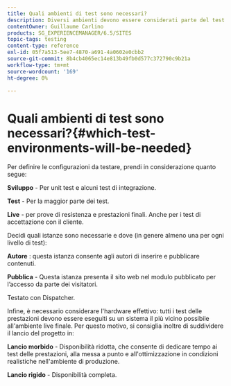 ```yaml
---
title: Quali ambienti di test sono necessari?
description: Diversi ambienti devono essere considerati parte del test
contentOwner: Guillaume Carlino
products: SG_EXPERIENCEMANAGER/6.5/SITES
topic-tags: testing
content-type: reference
exl-id: 05f7a513-5ee7-4870-a691-4a0602e0cbb2
source-git-commit: 8b4cb4065ec14e813b49fb0d577c372790c9b21a
workflow-type: tm+mt
source-wordcount: '169'
ht-degree: 0%

---
```


# Quali ambienti di test sono necessari?{#which-test-environments-will-be-needed}

Per definire le configurazioni da testare, prendi in considerazione quanto segue:

**Sviluppo** - Per unit test e alcuni test di integrazione.

**Test** - Per la maggior parte dei test.

**Live** - per prove di resistenza e prestazioni finali. Anche per i test di accettazione con il cliente.

Decidi quali istanze sono necessarie e dove (in genere almeno una per ogni livello di test):

**Autore** : questa istanza consente agli autori di inserire e pubblicare contenuti.

**Pubblica** - Questa istanza presenta il sito web nel modulo pubblicato per l’accesso da parte dei visitatori.

Testato con Dispatcher.

Infine, è necessario considerare l&#39;hardware effettivo: tutti i test delle prestazioni devono essere eseguiti su un sistema il più vicino possibile all&#39;ambiente live finale. Per questo motivo, si consiglia inoltre di suddividere il lancio del progetto in:

**Lancio morbido** - Disponibilità ridotta, che consente di dedicare tempo ai test delle prestazioni, alla messa a punto e all&#39;ottimizzazione in condizioni realistiche nell&#39;ambiente di produzione.

**Lancio rigido** - Disponibilità completa.
